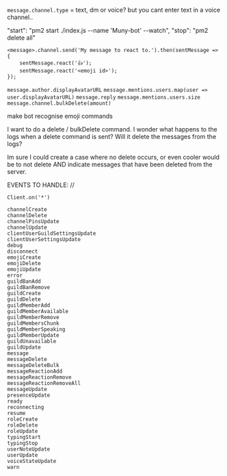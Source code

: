 `message.channel.type` = text, dm or voice? but you cant enter text in a voice channel..

"start": "pm2 start ./index.js --name 'Muny-bot' --watch",
"stop": "pm2 delete all"

```
<message>.channel.send('My message to react to.').then(sentMessage => {
    sentMessage.react('👍');
    sentMessage.react('<emoji id>');
});
```

`message.author.displayAvatarURL`
`message.mentions.users.map(user => user.displayAvatarURL)`
`message.reply`
`message.mentions.users.size`
`message.channel.bulkDelete(amount)`

make bot recognise emoji commands

I want to do a delete / bulkDelete command.
I wonder what happens to the logs when a delete command is sent? Will it delete the messages from the logs?

Im sure I could create a case where no delete occurs, or even cooler would be to not delete AND indicate messages that have been deleted from the server.

EVENTS TO HANDLE: //

```
Client.on('*')

channelCreate
channelDelete
channelPinsUpdate
channelUpdate
clientUserGuildSettingsUpdate
clientUserSettingsUpdate
debug
disconnect
emojiCreate
emojiDelete
emojiUpdate
error
guildBanAdd
guildBanRemove
guildCreate
guildDelete
guildMemberAdd
guildMemberAvailable
guildMemberRemove
guildMembersChunk
guildMemberSpeaking
guildMemberUpdate
guildUnavailable
guildUpdate
message
messageDelete
messageDeleteBulk
messageReactionAdd
messageReactionRemove
messageReactionRemoveAll
messageUpdate
presenceUpdate
ready
reconnecting
resume
roleCreate
roleDelete
roleUpdate
typingStart
typingStop
userNoteUpdate
userUpdate
voiceStateUpdate
warn

```